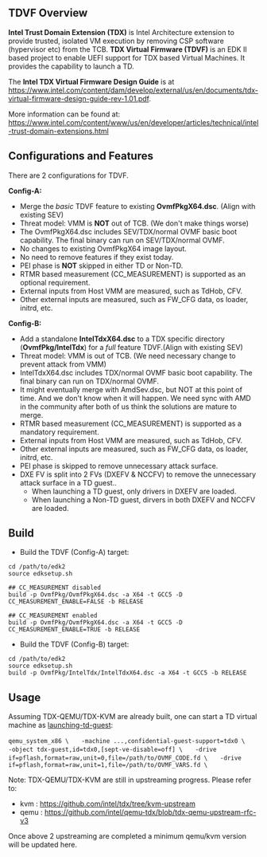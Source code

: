 TDVF Overview
-------------

**Intel Trust Domain Extension (TDX)** is Intel Architecture extension
to provide trusted, isolated VM execution by removing CSP software
(hypervisor etc) from the TCB. **TDX Virtual Firmware (TDVF)** is an
EDK II based project to enable UEFI support for TDX based Virtual
Machines. It provides the capability to launch a TD.

The **Intel TDX Virtual Firmware Design Guide** is at
https://www.intel.com/content/dam/develop/external/us/en/documents/tdx-virtual-firmware-design-guide-rev-1.01.pdf.

More information can be found at:
https://www.intel.com/content/www/us/en/developer/articles/technical/intel-trust-domain-extensions.html


Configurations and Features
----------------------------

There are 2 configurations for TDVF.

**Config-A:**
 - Merge the *basic* TDVF feature to existing **OvmfPkgX64.dsc**. (Align
   with existing SEV)
 - Threat model: VMM is **NOT** out of TCB. (We don't make things worse)
 - The OvmfPkgX64.dsc includes SEV/TDX/normal OVMF basic boot capability.
   The final binary can run on SEV/TDX/normal OVMF.
 - No changes to existing OvmfPkgX64 image layout.
 - No need to remove features if they exist today.
 - PEI phase is **NOT** skipped in either TD or Non-TD.
 - RTMR based measurement (CC_MEASUREMENT) is supported as an optional requirement.
 - External inputs from Host VMM are measured, such as TdHob, CFV.
 - Other external inputs are measured, such as FW_CFG data, os loader,
   initrd, etc.

**Config-B:**
 - Add a standalone **IntelTdxX64.dsc** to a TDX specific directory
   (**OvmfPkg/IntelTdx**) for a *full* feature TDVF.(Align with existing SEV)
 - Threat model: VMM is out of TCB. (We need necessary change to prevent
   attack from VMM)
 - IntelTdxX64.dsc includes TDX/normal OVMF basic boot capability. The final
   binary can run on TDX/normal OVMF.
 - It might eventually merge with AmdSev.dsc, but NOT at this point of
   time. And we don't know when it will happen. We need sync with AMD in
   the community after both of us think the solutions are mature to merge.
 - RTMR based measurement (CC_MEASUREMENT) is supported as a mandatory requirement.
 - External inputs from Host VMM are measured, such as TdHob, CFV.
 - Other external inputs are measured, such as FW_CFG data, os loader,
   initrd, etc.
 - PEI phase is skipped to remove unnecessary attack surface.
 - DXE FV is split into 2 FVs (DXEFV & NCCFV) to remove the unnecessary attack
   surface in a TD guest..
   - When launching a TD guest, only drivers in DXEFV are loaded.
   - When launching a Non-TD guest, dirvers in both DXEFV and NCCFV are
     loaded.

Build
------
- Build the TDVF (Config-A) target:
```
cd /path/to/edk2
source edksetup.sh

## CC_MEASUREMENT disabled
build -p OvmfPkg/OvmfPkgX64.dsc -a X64 -t GCC5 -D CC_MEASUREMENT_ENABLE=FALSE -b RELEASE

## CC_MEASUREMENT enabled
build -p OvmfPkg/OvmfPkgX64.dsc -a X64 -t GCC5 -D CC_MEASUREMENT_ENABLE=TRUE -b RELEASE
```

- Build the TDVF (Config-B) target:
```
cd /path/to/edk2
source edksetup.sh
build -p OvmfPkg/IntelTdx/IntelTdxX64.dsc -a X64 -t GCC5 -b RELEASE
```

Usage
-----

Assuming TDX-QEMU/TDX-KVM are already built, one can start a TD virtual
machine as [launching-td-guest](https://github.com/intel/qemu-tdx/blob/tdx-qemu-upstream-rfc-v3/docs/system/i386/tdx.rst#launching-a-td-tdx-vm):

`qemu_system_x86 \`
`   -machine ...,confidential-guest-support=tdx0 \`
`   -object tdx-guest,id=tdx0,[sept-ve-disable=off] \`
`   -drive if=pflash,format=raw,unit=0,file=/path/to/OVMF_CODE.fd \`
`   -drive if=pflash,format=raw,unit=1,file=/path/to/OVMF_VARS.fd \`

Note:
TDX-QEMU/TDX-KVM are still in upstreaming progress. Please refer to:
 - kvm  : https://github.com/intel/tdx/tree/kvm-upstream
 - qemu : https://github.com/intel/qemu-tdx/blob/tdx-qemu-upstream-rfc-v3

Once above 2 upstreaming are completed a minimum qemu/kvm version will be updated here.
